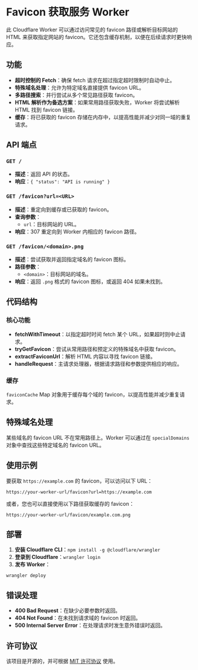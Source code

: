 # Favicon 获取服务 Worker

此 Cloudflare Worker 可以通过访问常见的 favicon 路径或解析目标网站的 HTML 来获取指定网站的 favicon。它还包含缓存机制，以便在后续请求时更快响应。

## 功能

- **超时控制的 Fetch**：确保 fetch 请求在超过指定超时限制时自动中止。
- **特殊域名处理**：允许为特定域名直接提供 favicon URL。
- **多路径搜索**：并行尝试从多个常见路径获取 favicon。
- **HTML 解析作为备选方案**：如果常用路径获取失败，Worker 将尝试解析 HTML 找到 favicon 链接。
- **缓存**：将已获取的 favicon 存储在内存中，以提高性能并减少对同一域的重复请求。

## API 端点

### `GET /`
- **描述**：返回 API 的状态。
- **响应**：`{ "status": "API is running" }`

### `GET /favicon?url=<URL>`
- **描述**：重定向到缓存或已获取的 favicon。
- **查询参数**：
  - `url`：目标网站的 URL。
- **响应**：307 重定向到 Worker 内相应的 favicon 路径。

### `GET /favicon/<domain>.png`
- **描述**：尝试获取并返回指定域名的 favicon 图标。
- **路径参数**：
  - `<domain>`：目标网站的域名。
- **响应**：返回 `.png` 格式的 favicon 图标，或返回 404 如果未找到。

## 代码结构

### 核心功能

- **fetchWithTimeout**：以指定超时时间 fetch 某个 URL，如果超时则中止请求。
- **tryGetFavicon**：尝试从常用路径和预定义的特殊域名中获取 favicon。
- **extractFaviconUrl**：解析 HTML 内容以寻找 favicon 链接。
- **handleRequest**：主请求处理器，根据请求路径和参数提供相应的响应。

### 缓存

`faviconCache` Map 对象用于缓存每个域的 favicon，以提高性能并减少重复请求。

## 特殊域名处理

某些域名的 favicon URL 不在常用路径上。Worker 可以通过在 `specialDomains` 对象中查找这些特定域名的 favicon URL。

## 使用示例

要获取 `https://example.com` 的 favicon，可以访问以下 URL：

`https://your-worker-url/favicon?url=https://example.com`


或者，您也可以直接使用以下路径获取缓存的 favicon：

`https://your-worker-url/favicon/example.com.png`


## 部署

1. **安装 Cloudflare CLI**：`npm install -g @cloudflare/wrangler`
2. **登录到 Cloudflare**：`wrangler login`
3. **发布 Worker**：
```
wrangler deploy
```

## 错误处理

- **400 Bad Request**：在缺少必要参数时返回。
- **404 Not Found**：在未找到请求域的 favicon 时返回。
- **500 Internal Server Error**：在处理请求时发生意外错误时返回。

## 许可协议

该项目是开源的，并可根据 [MIT 许可协议](LICENSE) 使用。

